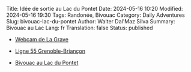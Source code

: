 Title:       Idée de sortie au Lac du Pontet
Date:        2024-05-16 10:20
Modified:    2024-05-16 19:30
Tags:        Randonée, Bivouac
Category:    Daily Adventures
Slug:        bivouac-lac-du-pontet
Author:      Walter Dal'Maz Silva
Summary:     Bivouac au Lac
Lang:        fr
Translation: false
Status:      published

- [Webcam de La Grave](https://la-grave.com/webcams/)

- [Ligne 55 Grenoble-Briançon](https://itineraires-zou.maregionsud.fr/fr/horaires/Zou-!-Express/Bus/ligne/55/direction/RETURN/14554#)

- [Bivouac au Lac du Pontet](https://www.oisans.com/patrimoine-naturel/le-lac-du-pontet/)